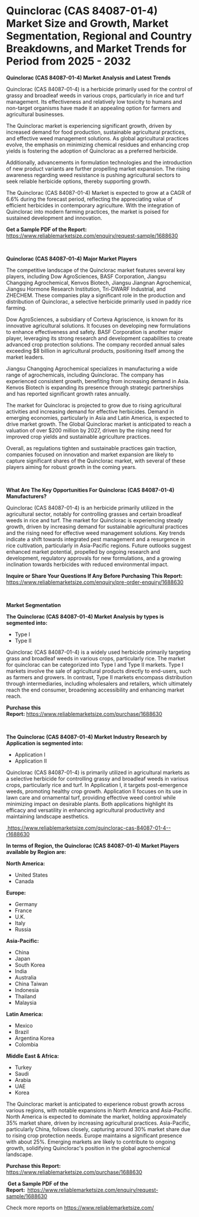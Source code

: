 <p><h1>Quinclorac (CAS 84087-01-4) Market Size and Growth, Market Segmentation, Regional and Country Breakdowns, and Market Trends for Period from 2025 -  2032</h1></p><p><strong>Quinclorac (CAS 84087-01-4) Market Analysis and Latest Trends</strong></p>
<p><p>Quinclorac (CAS 84087-01-4) is a herbicide primarily used for the control of grassy and broadleaf weeds in various crops, particularly in rice and turf management. Its effectiveness and relatively low toxicity to humans and non-target organisms have made it an appealing option for farmers and agricultural businesses. </p><p>The Quinclorac market is experiencing significant growth, driven by increased demand for food production, sustainable agricultural practices, and effective weed management solutions. As global agricultural practices evolve, the emphasis on minimizing chemical residues and enhancing crop yields is fostering the adoption of Quinclorac as a preferred herbicide. </p><p>Additionally, advancements in formulation technologies and the introduction of new product variants are further propelling market expansion. The rising awareness regarding weed resistance is pushing agricultural sectors to seek reliable herbicide options, thereby supporting growth. </p><p>The Quinclorac (CAS 84087-01-4) Market is expected to grow at a CAGR of 6.6% during the forecast period, reflecting the appreciating value of efficient herbicides in contemporary agriculture. With the integration of Quinclorac into modern farming practices, the market is poised for sustained development and innovation.</p></p>
<p><strong>Get a Sample PDF of the Report:&nbsp;</strong> <a href="https://www.reliablemarketsize.com/enquiry/request-sample/1688630?utm_campaign=2778&utm_medium=2&utm_source=Github&utm_content=ia&utm_term=26032025&utm_id=quinclorac-cas-84087-01-4">https://www.reliablemarketsize.com/enquiry/request-sample/1688630</a></p>
<p>&nbsp;</p>
<p><strong>Quinclorac (CAS 84087-01-4) Major Market Players</strong></p>
<p><p>The competitive landscape of the Quinclorac market features several key players, including Dow AgroSciences, BASF Corporation, Jiangsu Changqing Agrochemical, Kenvos Biotech, Jiangsu Jiangnan Agrochemical, Jiangsu Hormone Research Institution, Tri-DWARF Industrial, and ZHECHEM. These companies play a significant role in the production and distribution of Quinclorac, a selective herbicide primarily used in paddy rice farming.</p><p>Dow AgroSciences, a subsidiary of Corteva Agriscience, is known for its innovative agricultural solutions. It focuses on developing new formulations to enhance effectiveness and safety. BASF Corporation is another major player, leveraging its strong research and development capabilities to create advanced crop protection solutions. The company recorded annual sales exceeding $8 billion in agricultural products, positioning itself among the market leaders.</p><p>Jiangsu Changqing Agrochemical specializes in manufacturing a wide range of agrochemicals, including Quinclorac. The company has experienced consistent growth, benefiting from increasing demand in Asia. Kenvos Biotech is expanding its presence through strategic partnerships and has reported significant growth rates annually.</p><p>The market for Quinclorac is projected to grow due to rising agricultural activities and increasing demand for effective herbicides. Demand in emerging economies, particularly in Asia and Latin America, is expected to drive market growth. The Global Quinclorac market is anticipated to reach a valuation of over $200 million by 2027, driven by the rising need for improved crop yields and sustainable agriculture practices.</p><p>Overall, as regulations tighten and sustainable practices gain traction, companies focused on innovation and market expansion are likely to capture significant shares of the Quinclorac market, with several of these players aiming for robust growth in the coming years.</p></p>
<p>&nbsp;</p>
<p><strong>What Are The Key Opportunities For Quinclorac (CAS 84087-01-4) Manufacturers?</strong></p>
<p><p>Quinclorac (CAS 84087-01-4) is an herbicide primarily utilized in the agricultural sector, notably for controlling grasses and certain broadleaf weeds in rice and turf. The market for Quinclorac is experiencing steady growth, driven by increasing demand for sustainable agricultural practices and the rising need for effective weed management solutions. Key trends indicate a shift towards integrated pest management and a resurgence in rice cultivation, particularly in Asia-Pacific regions. Future outlooks suggest enhanced market potential, propelled by ongoing research and development, regulatory approvals for new formulations, and a growing inclination towards herbicides with reduced environmental impact.</p></p>
<p><strong>Inquire or Share Your Questions If Any Before Purchasing This Report:</strong> <a href="https://www.reliablemarketsize.com/enquiry/pre-order-enquiry/1688630?utm_campaign=2778&utm_medium=2&utm_source=Github&utm_content=ia&utm_term=26032025&utm_id=quinclorac-cas-84087-01-4">https://www.reliablemarketsize.com/enquiry/pre-order-enquiry/1688630</a></p>
<p>&nbsp;</p>
<p><strong>Market Segmentation</strong></p>
<p><strong>The Quinclorac (CAS 84087-01-4) Market Analysis by types is segmented into:</strong></p>
<p><ul><li>Type I</li><li>Type II</li></ul></p>
<p><p>Quinclorac (CAS 84087-01-4) is a widely used herbicide primarily targeting grass and broadleaf weeds in various crops, particularly rice. The market for quinclorac can be categorized into Type I and Type II markets. Type I markets involve the sale of agricultural products directly to end-users, such as farmers and growers. In contrast, Type II markets encompass distribution through intermediaries, including wholesalers and retailers, which ultimately reach the end consumer, broadening accessibility and enhancing market reach.</p></p>
<p><strong>Purchase this Report:&nbsp;</strong><a href="https://www.reliablemarketsize.com/purchase/1688630?utm_campaign=2778&utm_medium=2&utm_source=Github&utm_content=ia&utm_term=26032025&utm_id=quinclorac-cas-84087-01-4">https://www.reliablemarketsize.com/purchase/1688630</a></p>
<p>&nbsp;</p>
<p><strong>The Quinclorac (CAS 84087-01-4) Market Industry Research by Application is segmented into:</strong></p>
<p><ul><li>Application I</li><li>Application II</li></ul></p>
<p><p>Quinclorac (CAS 84087-01-4) is primarily utilized in agricultural markets as a selective herbicide for controlling grassy and broadleaf weeds in various crops, particularly rice and turf. In Application I, it targets post-emergence weeds, promoting healthy crop growth. Application II focuses on its use in lawn care and ornamental turf, providing effective weed control while minimizing impact on desirable plants. Both applications highlight its efficacy and versatility in enhancing agricultural productivity and maintaining landscape aesthetics.</p></p>
<p><a href="https://www.reliablemarketsize.com/quinclorac-cas-84087-01-4--r1688630?utm_campaign=2778&utm_medium=2&utm_source=Github&utm_content=ia&utm_term=26032025&utm_id=quinclorac-cas-84087-01-4">&nbsp;https://www.reliablemarketsize.com/quinclorac-cas-84087-01-4--r1688630</a></p>
<p><strong>In terms of Region, the Quinclorac (CAS 84087-01-4) Market Players available by Region are:</strong></p>
<p>
    <p> <strong> North America: </strong>
        <ul>
            <li>United States</li>
            <li>Canada</li>
        </ul>
        </p> 
    <p> <strong> Europe: </strong>
        <ul>
            <li>Germany</li>
            <li>France</li>
            <li>U.K.</li>
            <li>Italy</li>
            <li>Russia</li>
        </ul>
        </p> 
    <p> <strong> Asia-Pacific: </strong>
        <ul>
            <li>China</li>
            <li>Japan</li>
            <li>South Korea</li>
            <li>India</li>
            <li>Australia</li>
            <li>China Taiwan</li>
            <li>Indonesia</li>
            <li>Thailand</li>
            <li>Malaysia</li>
        </ul>
        </p> 
    <p> <strong> Latin America: </strong>
        <ul>
            <li>Mexico</li>
            <li>Brazil</li>
            <li>Argentina Korea</li>
            <li>Colombia</li>
        </ul>
        </p> 
    <p> <strong> Middle East & Africa: </strong>
        <ul>
            <li>Turkey</li>
            <li>Saudi</li>
            <li>Arabia</li>
            <li>UAE</li>
            <li>Korea</li>
        </ul>
    </p>
    </p>
<p><p>The Quinclorac market is anticipated to experience robust growth across various regions, with notable expansions in North America and Asia-Pacific. North America is expected to dominate the market, holding approximately 35% market share, driven by increasing agricultural practices. Asia-Pacific, particularly China, follows closely, capturing around 30% market share due to rising crop protection needs. Europe maintains a significant presence with about 25%. Emerging markets are likely to contribute to ongoing growth, solidifying Quinclorac's position in the global agrochemical landscape.</p></p>
<p><strong>Purchase this Report: </strong><a href="https://www.reliablemarketsize.com/purchase/1688630?utm_campaign=2778&utm_medium=2&utm_source=Github&utm_content=ia&utm_term=26032025&utm_id=quinclorac-cas-84087-01-4">https://www.reliablemarketsize.com/purchase/1688630</a></p>
<p>&nbsp;<strong>Get a Sample PDF of the Report:&nbsp;&nbsp;</strong><a href="https://www.reliablemarketsize.com/enquiry/request-sample/1688630?utm_campaign=2778&utm_medium=2&utm_source=Github&utm_content=ia&utm_term=26032025&utm_id=quinclorac-cas-84087-01-4">https://www.reliablemarketsize.com/enquiry/request-sample/1688630</a></p>
<p><strong></strong></p>
<p>Check more reports on <a href="https://www.reliablemarketsize.com/?utm_campaign=2778&utm_medium=2&utm_source=Github&utm_content=ia&utm_term=26032025&utm_id=quinclorac-cas-84087-01-4">https://www.reliablemarketsize.com/</a></p>